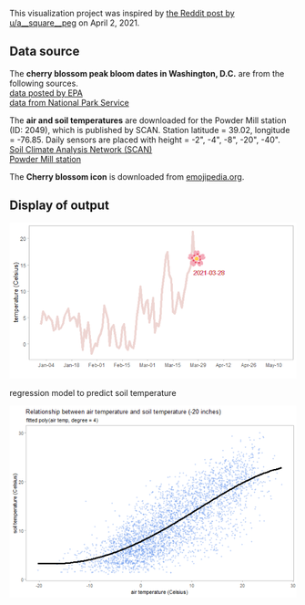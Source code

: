 This visualization project was inspired by [the Reddit post by u/a__square__peg](https://www.reddit.com/r/dataisbeautiful/comments/miihce/oc_explaining_peak_cherry_blossom_with_warming/) on April 2, 2021. 

## Data source

The __cherry blossom peak bloom dates in Washington, D.C.__ are from the following sources.  
[data posted by EPA](https://www.epa.gov/climate-indicators/cherry-blossoms#tab-4)  
[data from National Park Service](https://www.nps.gov/subjects/cherryblossom/bloom-watch.htm)

The __air and soil temperatures__ are downloaded for the Powder Mill station (ID: 2049), which is published by SCAN. Station latitude = 39.02, longitude = -76.85. Daily sensors are placed with height = -2", -4", -8", -20", -40".  
[Soil Climate Analysis Network (SCAN)](https://www.wcc.nrcs.usda.gov/scan/)  
[Powder Mill station](https://wcc.sc.egov.usda.gov/nwcc/site?sitenum=2049)

The __Cherry blossom icon__ is downloaded from [emojipedia.org](https://emojipedia.org/twitter/twemoji-1.0/cherry-blossom/).


## Display of output
![alt text](https://github.com/qingranli/visProject_mini/blob/main/Blossom_in_DC/Rplot_2021_peak.png)

regression model to predict soil temperature

![alt text](https://github.com/qingranli/visProject_mini/blob/main/Blossom_in_DC/Rplot_polyReg_result.png)